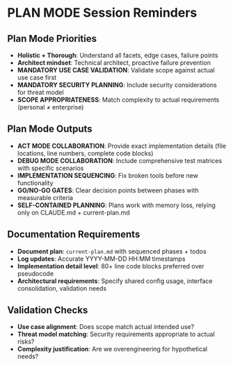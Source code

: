 # PLAN MODE Session Reminders

## Plan Mode Priorities
- **Holistic + Thorough**: Understand all facets, edge cases, failure points
- **Architect mindset**: Technical architect, proactive failure prevention
- **MANDATORY USE CASE VALIDATION**: Validate scope against actual use case first
- **MANDATORY SECURITY PLANNING**: Include security considerations for threat model
- **SCOPE APPROPRIATENESS**: Match complexity to actual requirements (personal ≠ enterprise)

## Plan Mode Outputs
- **ACT MODE COLLABORATION**: Provide exact implementation details (file locations, line numbers, complete code blocks)
- **DEBUG MODE COLLABORATION**: Include comprehensive test matrices with specific scenarios
- **IMPLEMENTATION SEQUENCING**: Fix broken tools before new functionality
- **GO/NO-GO GATES**: Clear decision points between phases with measurable criteria
- **SELF-CONTAINED PLANNING**: Plans work with memory loss, relying only on CLAUDE.md + current-plan.md

## Documentation Requirements
- **Document plan**: `current-plan.md` with sequenced phases + todos
- **Log updates**: Accurate YYYY-MM-DD HH:MM timestamps
- **Implementation detail level**: 80+ line code blocks preferred over pseudocode
- **Architectural requirements**: Specify shared config usage, interface consolidation, validation needs

## Validation Checks
- **Use case alignment**: Does scope match actual intended use?
- **Threat model matching**: Security requirements appropriate to actual risks?
- **Complexity justification**: Are we overengineering for hypothetical needs?